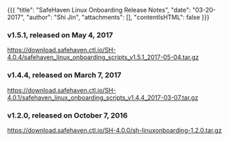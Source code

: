 {{{
  "title": "SafeHaven Linux Onboarding Release Notes",
  "date": "03-20-2017",
  "author": "Shi Jin",
  "attachments": [],
  "contentIsHTML": false
}}}

### v1.5.1, released on May 4, 2017
https://download.safehaven.ctl.io/SH-4.0.4/safehaven_linux_onboarding_scripts_v1.5.1_2017-05-04.tar.gz

### v1.4.4, released on March 7, 2017

https://download.safehaven.ctl.io/SH-4.0.1/safehaven_linux_onboarding_scripts_v1.4.4_2017-03-07.tar.gz

### v1.2.0, released on October 7, 2016

https://download.safehaven.ctl.io/SH-4.0.0/sh-linuxonboarding-1.2.0.tar.gz
